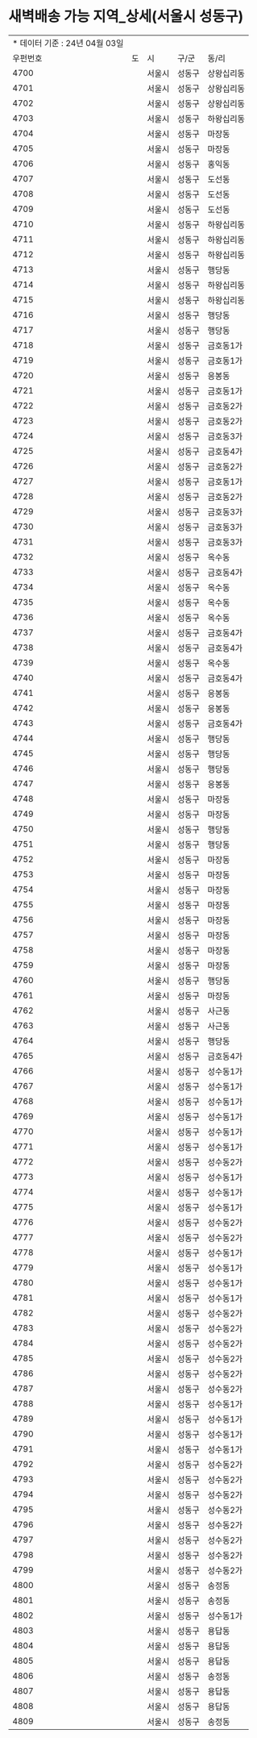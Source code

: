 # 새벽배송 가능 지역_상세(서울시 성동구)

|  |  |  |  |  |
| --- | --- | --- | --- | --- |
| \* 데이터 기준 : 24년 04월 03일 | | | | |
| 우펀번호 | 도 | 시 | 구/군 | 동/리 |
| 4700 |  | 서울시 | 성동구 | 상왕십리동 |
| 4701 |  | 서울시 | 성동구 | 상왕십리동 |
| 4702 |  | 서울시 | 성동구 | 상왕십리동 |
| 4703 |  | 서울시 | 성동구 | 하왕십리동 |
| 4704 |  | 서울시 | 성동구 | 마장동 |
| 4705 |  | 서울시 | 성동구 | 마장동 |
| 4706 |  | 서울시 | 성동구 | 홍익동 |
| 4707 |  | 서울시 | 성동구 | 도선동 |
| 4708 |  | 서울시 | 성동구 | 도선동 |
| 4709 |  | 서울시 | 성동구 | 도선동 |
| 4710 |  | 서울시 | 성동구 | 하왕십리동 |
| 4711 |  | 서울시 | 성동구 | 하왕십리동 |
| 4712 |  | 서울시 | 성동구 | 하왕십리동 |
| 4713 |  | 서울시 | 성동구 | 행당동 |
| 4714 |  | 서울시 | 성동구 | 하왕십리동 |
| 4715 |  | 서울시 | 성동구 | 하왕십리동 |
| 4716 |  | 서울시 | 성동구 | 행당동 |
| 4717 |  | 서울시 | 성동구 | 행당동 |
| 4718 |  | 서울시 | 성동구 | 금호동1가 |
| 4719 |  | 서울시 | 성동구 | 금호동1가 |
| 4720 |  | 서울시 | 성동구 | 응봉동 |
| 4721 |  | 서울시 | 성동구 | 금호동1가 |
| 4722 |  | 서울시 | 성동구 | 금호동2가 |
| 4723 |  | 서울시 | 성동구 | 금호동2가 |
| 4724 |  | 서울시 | 성동구 | 금호동3가 |
| 4725 |  | 서울시 | 성동구 | 금호동4가 |
| 4726 |  | 서울시 | 성동구 | 금호동2가 |
| 4727 |  | 서울시 | 성동구 | 금호동1가 |
| 4728 |  | 서울시 | 성동구 | 금호동2가 |
| 4729 |  | 서울시 | 성동구 | 금호동3가 |
| 4730 |  | 서울시 | 성동구 | 금호동3가 |
| 4731 |  | 서울시 | 성동구 | 금호동3가 |
| 4732 |  | 서울시 | 성동구 | 옥수동 |
| 4733 |  | 서울시 | 성동구 | 금호동4가 |
| 4734 |  | 서울시 | 성동구 | 옥수동 |
| 4735 |  | 서울시 | 성동구 | 옥수동 |
| 4736 |  | 서울시 | 성동구 | 옥수동 |
| 4737 |  | 서울시 | 성동구 | 금호동4가 |
| 4738 |  | 서울시 | 성동구 | 금호동4가 |
| 4739 |  | 서울시 | 성동구 | 옥수동 |
| 4740 |  | 서울시 | 성동구 | 금호동4가 |
| 4741 |  | 서울시 | 성동구 | 응봉동 |
| 4742 |  | 서울시 | 성동구 | 응봉동 |
| 4743 |  | 서울시 | 성동구 | 금호동4가 |
| 4744 |  | 서울시 | 성동구 | 행당동 |
| 4745 |  | 서울시 | 성동구 | 행당동 |
| 4746 |  | 서울시 | 성동구 | 행당동 |
| 4747 |  | 서울시 | 성동구 | 응봉동 |
| 4748 |  | 서울시 | 성동구 | 마장동 |
| 4749 |  | 서울시 | 성동구 | 마장동 |
| 4750 |  | 서울시 | 성동구 | 행당동 |
| 4751 |  | 서울시 | 성동구 | 행당동 |
| 4752 |  | 서울시 | 성동구 | 마장동 |
| 4753 |  | 서울시 | 성동구 | 마장동 |
| 4754 |  | 서울시 | 성동구 | 마장동 |
| 4755 |  | 서울시 | 성동구 | 마장동 |
| 4756 |  | 서울시 | 성동구 | 마장동 |
| 4757 |  | 서울시 | 성동구 | 마장동 |
| 4758 |  | 서울시 | 성동구 | 마장동 |
| 4759 |  | 서울시 | 성동구 | 마장동 |
| 4760 |  | 서울시 | 성동구 | 행당동 |
| 4761 |  | 서울시 | 성동구 | 마장동 |
| 4762 |  | 서울시 | 성동구 | 사근동 |
| 4763 |  | 서울시 | 성동구 | 사근동 |
| 4764 |  | 서울시 | 성동구 | 행당동 |
| 4765 |  | 서울시 | 성동구 | 금호동4가 |
| 4766 |  | 서울시 | 성동구 | 성수동1가 |
| 4767 |  | 서울시 | 성동구 | 성수동1가 |
| 4768 |  | 서울시 | 성동구 | 성수동1가 |
| 4769 |  | 서울시 | 성동구 | 성수동1가 |
| 4770 |  | 서울시 | 성동구 | 성수동1가 |
| 4771 |  | 서울시 | 성동구 | 성수동1가 |
| 4772 |  | 서울시 | 성동구 | 성수동2가 |
| 4773 |  | 서울시 | 성동구 | 성수동1가 |
| 4774 |  | 서울시 | 성동구 | 성수동1가 |
| 4775 |  | 서울시 | 성동구 | 성수동1가 |
| 4776 |  | 서울시 | 성동구 | 성수동2가 |
| 4777 |  | 서울시 | 성동구 | 성수동2가 |
| 4778 |  | 서울시 | 성동구 | 성수동1가 |
| 4779 |  | 서울시 | 성동구 | 성수동1가 |
| 4780 |  | 서울시 | 성동구 | 성수동1가 |
| 4781 |  | 서울시 | 성동구 | 성수동1가 |
| 4782 |  | 서울시 | 성동구 | 성수동2가 |
| 4783 |  | 서울시 | 성동구 | 성수동2가 |
| 4784 |  | 서울시 | 성동구 | 성수동2가 |
| 4785 |  | 서울시 | 성동구 | 성수동2가 |
| 4786 |  | 서울시 | 성동구 | 성수동2가 |
| 4787 |  | 서울시 | 성동구 | 성수동2가 |
| 4788 |  | 서울시 | 성동구 | 성수동1가 |
| 4789 |  | 서울시 | 성동구 | 성수동1가 |
| 4790 |  | 서울시 | 성동구 | 성수동1가 |
| 4791 |  | 서울시 | 성동구 | 성수동1가 |
| 4792 |  | 서울시 | 성동구 | 성수동2가 |
| 4793 |  | 서울시 | 성동구 | 성수동2가 |
| 4794 |  | 서울시 | 성동구 | 성수동2가 |
| 4795 |  | 서울시 | 성동구 | 성수동2가 |
| 4796 |  | 서울시 | 성동구 | 성수동2가 |
| 4797 |  | 서울시 | 성동구 | 성수동2가 |
| 4798 |  | 서울시 | 성동구 | 성수동2가 |
| 4799 |  | 서울시 | 성동구 | 성수동2가 |
| 4800 |  | 서울시 | 성동구 | 송정동 |
| 4801 |  | 서울시 | 성동구 | 송정동 |
| 4802 |  | 서울시 | 성동구 | 성수동1가 |
| 4803 |  | 서울시 | 성동구 | 용답동 |
| 4804 |  | 서울시 | 성동구 | 용답동 |
| 4805 |  | 서울시 | 성동구 | 용답동 |
| 4806 |  | 서울시 | 성동구 | 송정동 |
| 4807 |  | 서울시 | 성동구 | 용답동 |
| 4808 |  | 서울시 | 성동구 | 용답동 |
| 4809 |  | 서울시 | 성동구 | 송정동 |